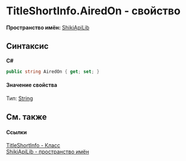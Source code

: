 # TitleShortInfo.AiredOn - свойство
 

**Пространство имён:**&nbsp;<a href="N_ShikiApiLib.md">ShikiApiLib</a><br />

## Синтаксис

**C#**<br />
``` C#
public string AiredOn { get; set; }
```


#### Значение свойства
Тип:&nbsp;<a href="http://msdn2.microsoft.com/ru-ru/library/s1wwdcbf" target="_blank">String</a>

## См. также


#### Ссылки
<a href="T_ShikiApiLib_TitleShortInfo.md">TitleShortInfo - Класс</a><br /><a href="N_ShikiApiLib.md">ShikiApiLib - пространство имён</a><br />